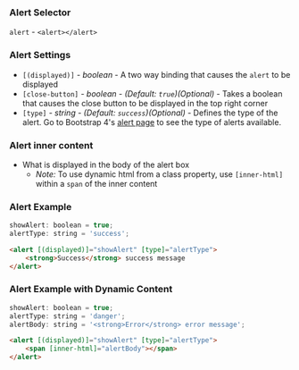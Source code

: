 ### Alert Selector
`alert` - `<alert></alert>`

### Alert Settings

  * `[(displayed)]` _- boolean_ -
    A two way binding that causes the `alert` to be displayed
  * `[close-button]` _- boolean - (Default: `true`)(Optional)_ -
    Takes a boolean that causes the close button to be displayed in the top right corner
  * `[type]` _- string - (Default: `success`)(Optional)_ -
    Defines the type of the alert. Go to Bootstrap 4's [alert page](http://v4-alpha.getbootstrap.com/components/#alerts) to see the type of alerts available.

### Alert inner content
  * What is displayed in the body of the alert box
    * *Note:* To use dynamic html from a class property, use `[inner-html]` within a `span` of the inner content

### Alert Example
```javascript
showAlert: boolean = true;
alertType: string = 'success';
```

```html
<alert [(displayed)]="showAlert" [type]="alertType">
	<strong>Success</strong> success message
</alert>
```

### Alert Example with Dynamic Content
```javascript
showAlert: boolean = true;
alertType: string = 'danger';
alertBody: string = '<strong>Error</strong> error message';
```

```html
<alert [(displayed)]="showAlert" [type]="alertType">
	<span [inner-html]="alertBody"></span>
</alert>
```